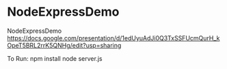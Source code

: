 # NodeExpressDemo
NodeExpressDemo
https://docs.google.com/presentation/d/1edUyuAdJi0Q3TxSSFUcmQurH_kOpeT5BRL2rrK5QNHg/edit?usp=sharing

To Run:
npm install
node server.js
